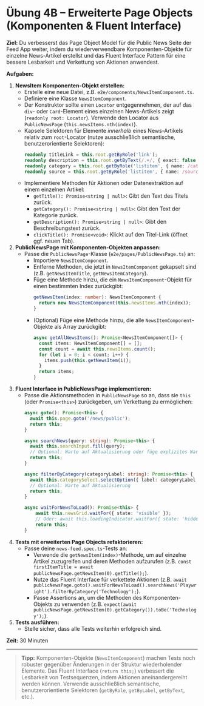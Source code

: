 # Übung 4B – Erweiterte Page Objects (Komponenten & Fluent Interface)

**Ziel:**
Du verbesserst das Page Object Model für die Public News Seite der Feed App weiter, indem du wiederverwendbare Komponenten-Objekte für einzelne News-Artikel erstellst und das Fluent Interface Pattern für eine bessere Lesbarkeit und Verkettung von Aktionen anwendest.

**Aufgaben:**

1.  **NewsItem Komponenten-Objekt erstellen:**
    -   Erstelle eine neue Datei, z.B. `e2e/components/NewsItemComponent.ts`.
    -   Definiere eine Klasse `NewsItemComponent`.
    -   Der Konstruktor sollte einen `Locator` entgegennehmen, der auf das `div`- oder `Card`-Element eines einzelnen News-Artikels zeigt (`readonly root: Locator`). Verwende den Locator aus `PublicNewsPage` (`this.newsItems.nth(index)`).
    -   Kapsele Selektoren für Elemente *innerhalb* eines News-Artikels relativ zum `root`-Locator (nutze ausschließlich semantische, benutzerorientierte Selektoren):
        ```typescript
        readonly titleLink = this.root.getByRole('link');
        readonly description = this.root.getByText(/.+/, { exact: false }); // Passe ggf. an, falls Beschreibung ein eigenes Element ist
        readonly category = this.root.getByRole('listitem', { name: /category/i });
        readonly source = this.root.getByRole('listitem', { name: /source/i });
        ```
    -   Implementiere Methoden für Aktionen oder Datenextraktion auf einem einzelnen Artikel:
        -   `getTitle(): Promise<string | null>`: Gibt den Text des Titels zurück.
        -   `getCategory(): Promise<string | null>`: Gibt den Text der Kategorie zurück.
        -   `getDescription(): Promise<string | null>`: Gibt den Beschreibungstext zurück.
        -   `clickTitle(): Promise<void>`: Klickt auf den Titel-Link (öffnet ggf. neuen Tab).
2.  **PublicNewsPage mit Komponenten-Objekten anpassen:**
    -   Passe die `PublicNewsPage`-Klasse (`e2e/pages/PublicNewsPage.ts`) an:
        -   Importiere `NewsItemComponent`.
        -   Entferne Methoden, die jetzt in `NewsItemComponent` gekapselt sind (z.B. `getNewsItemTitle`, `getNewsItemCategory`).
        -   Füge eine Methode hinzu, die ein `NewsItemComponent`-Objekt für einen bestimmten Index zurückgibt:
            ```typescript
            getNewsItem(index: number): NewsItemComponent {
              return new NewsItemComponent(this.newsItems.nth(index));
            }
            ```
        -   (Optional) Füge eine Methode hinzu, die alle `NewsItemComponent`-Objekte als Array zurückgibt:
            ```typescript
            async getAllNewsItems(): Promise<NewsItemComponent[]> {
              const items: NewsItemComponent[] = [];
              const count = await this.newsItems.count();
              for (let i = 0; i < count; i++) {
                items.push(this.getNewsItem(i));
              }
              return items;
            }
            ```
3.  **Fluent Interface in PublicNewsPage implementieren:**
    -   Passe die Aktionsmethoden in `PublicNewsPage` so an, dass sie `this` (oder `Promise<this>`) zurückgeben, um Verkettung zu ermöglichen:
        ```typescript
        async goto(): Promise<this> {
          await this.page.goto('/news/public');
          return this;
        }

        async searchNews(query: string): Promise<this> {
          await this.searchInput.fill(query);
          // Optional: Warte auf Aktualisierung oder füge explizites Warten hinzu
          return this;
        }

        async filterByCategory(categoryLabel: string): Promise<this> {
          await this.categorySelect.selectOption({ label: categoryLabel });
          // Optional: Warte auf Aktualisierung
          return this;
        }

        async waitForNewsToLoad(): Promise<this> {
            await this.newsGrid.waitFor({ state: 'visible' });
            // Oder: await this.loadingIndicator.waitFor({ state: 'hidden' });
            return this;
        }
        ```
4.  **Tests mit erweiterten Page Objects refaktorieren:**
    -   Passe deine `news-feed.spec.ts`-Tests an:
        -   Verwende die `getNewsItem(index)`-Methode, um auf einzelne Artikel zuzugreifen und deren Methoden aufzurufen (z.B. `const firstItemTitle = await publicNewsPage.getNewsItem(0).getTitle();`).
        -   Nutze das Fluent Interface für verkettete Aktionen (z.B. `await publicNewsPage.goto().waitForNewsToLoad().searchNews('Playwright').filterByCategory('Technology');`).
        -   Passe Assertions an, um die Methoden des Komponenten-Objekts zu verwenden (z.B. `expect(await publicNewsPage.getNewsItem(0).getCategory()).toBe('Technology');`).
5.  **Tests ausführen:**
    -   Stelle sicher, dass alle Tests weiterhin erfolgreich sind.

**Zeit:** 30 Minuten

---

> **Tipp:** Komponenten-Objekte (`NewsItemComponent`) machen Tests noch robuster gegenüber Änderungen in der Struktur wiederholender Elemente. Das Fluent Interface (`return this;`) verbessert die Lesbarkeit von Testsequenzen, indem Aktionen aneinandergereiht werden können. Verwende ausschließlich semantische, benutzerorientierte Selektoren (`getByRole`, `getByLabel`, `getByText`, etc.).
